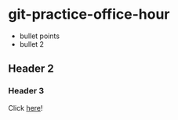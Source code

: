 # git-practice-office-hour

- bullet points
- bullet 2

## Header 2

### Header 3

Click [here](www.google.com)!
